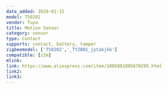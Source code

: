 ```yaml
---
date_added: 2020-01-15
model: TS0202
vendor: Tuya
title: Motion Sensor
category: sensor
type: Contact
supports: contact, battery, tamper
zigbeemodel: ['TS0202','_TYZB01_jytabjkb']
compatible: [z2m]
mlink: 
link: https://www.aliexpress.com/item/1005001895670295.html
link2: 
link3: 
---
```

